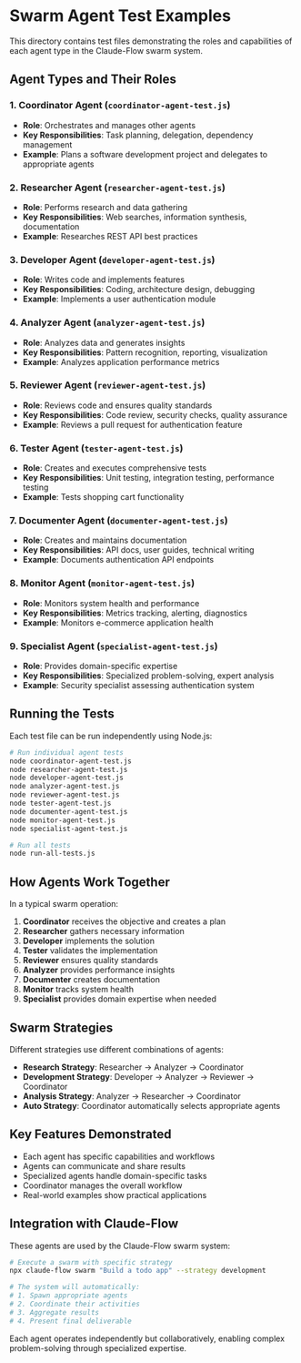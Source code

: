# Swarm Agent Test Examples

This directory contains test files demonstrating the roles and capabilities of each agent type in the Claude-Flow swarm system.

## Agent Types and Their Roles

### 1. **Coordinator Agent** (`coordinator-agent-test.js`)
- **Role**: Orchestrates and manages other agents
- **Key Responsibilities**: Task planning, delegation, dependency management
- **Example**: Plans a software development project and delegates to appropriate agents

### 2. **Researcher Agent** (`researcher-agent-test.js`)
- **Role**: Performs research and data gathering
- **Key Responsibilities**: Web searches, information synthesis, documentation
- **Example**: Researches REST API best practices

### 3. **Developer Agent** (`developer-agent-test.js`)
- **Role**: Writes code and implements features
- **Key Responsibilities**: Coding, architecture design, debugging
- **Example**: Implements a user authentication module

### 4. **Analyzer Agent** (`analyzer-agent-test.js`)
- **Role**: Analyzes data and generates insights
- **Key Responsibilities**: Pattern recognition, reporting, visualization
- **Example**: Analyzes application performance metrics

### 5. **Reviewer Agent** (`reviewer-agent-test.js`)
- **Role**: Reviews code and ensures quality standards
- **Key Responsibilities**: Code review, security checks, quality assurance
- **Example**: Reviews a pull request for authentication feature

### 6. **Tester Agent** (`tester-agent-test.js`)
- **Role**: Creates and executes comprehensive tests
- **Key Responsibilities**: Unit testing, integration testing, performance testing
- **Example**: Tests shopping cart functionality

### 7. **Documenter Agent** (`documenter-agent-test.js`)
- **Role**: Creates and maintains documentation
- **Key Responsibilities**: API docs, user guides, technical writing
- **Example**: Documents authentication API endpoints

### 8. **Monitor Agent** (`monitor-agent-test.js`)
- **Role**: Monitors system health and performance
- **Key Responsibilities**: Metrics tracking, alerting, diagnostics
- **Example**: Monitors e-commerce application health

### 9. **Specialist Agent** (`specialist-agent-test.js`)
- **Role**: Provides domain-specific expertise
- **Key Responsibilities**: Specialized problem-solving, expert analysis
- **Example**: Security specialist assessing authentication system

## Running the Tests

Each test file can be run independently using Node.js:

```bash
# Run individual agent tests
node coordinator-agent-test.js
node researcher-agent-test.js
node developer-agent-test.js
node analyzer-agent-test.js
node reviewer-agent-test.js
node tester-agent-test.js
node documenter-agent-test.js
node monitor-agent-test.js
node specialist-agent-test.js

# Run all tests
node run-all-tests.js
```

## How Agents Work Together

In a typical swarm operation:

1. **Coordinator** receives the objective and creates a plan
2. **Researcher** gathers necessary information
3. **Developer** implements the solution
4. **Tester** validates the implementation
5. **Reviewer** ensures quality standards
6. **Analyzer** provides performance insights
7. **Documenter** creates documentation
8. **Monitor** tracks system health
9. **Specialist** provides domain expertise when needed

## Swarm Strategies

Different strategies use different combinations of agents:

- **Research Strategy**: Researcher → Analyzer → Coordinator
- **Development Strategy**: Developer → Analyzer → Reviewer → Coordinator
- **Analysis Strategy**: Analyzer → Researcher → Coordinator
- **Auto Strategy**: Coordinator automatically selects appropriate agents

## Key Features Demonstrated

- Each agent has specific capabilities and workflows
- Agents can communicate and share results
- Specialized agents handle domain-specific tasks
- Coordinator manages the overall workflow
- Real-world examples show practical applications

## Integration with Claude-Flow

These agents are used by the Claude-Flow swarm system:

```bash
# Execute a swarm with specific strategy
npx claude-flow swarm "Build a todo app" --strategy development

# The system will automatically:
# 1. Spawn appropriate agents
# 2. Coordinate their activities
# 3. Aggregate results
# 4. Present final deliverable
```

Each agent operates independently but collaboratively, enabling complex problem-solving through specialized expertise.